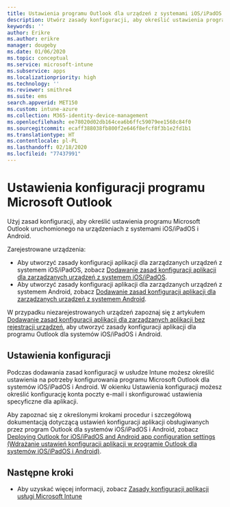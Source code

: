 ```yaml
---
title: Ustawienia programu Outlook dla urządzeń z systemami iOS/iPadOS i Android w programie Microsoft Intune
description: Utwórz zasady konfiguracji, aby określić ustawienia programu Microsoft Outlook uruchomionego na urządzeniach z systemami iOS/iPadOS i Android.
keywords: ''
author: Erikre
ms.author: erikre
manager: dougeby
ms.date: 01/06/2020
ms.topic: conceptual
ms.service: microsoft-intune
ms.subservice: apps
ms.localizationpriority: high
ms.technology: ''
ms.reviewer: smithre4
ms.suite: ems
search.appverid: MET150
ms.custom: intune-azure
ms.collection: M365-identity-device-management
ms.openlocfilehash: ee78020d02db164cea6b6ffc59079ee1568c84f0
ms.sourcegitcommit: ecaff388038fb800f2e646f8efcf8f3b1e2fd1b1
ms.translationtype: HT
ms.contentlocale: pl-PL
ms.lasthandoff: 02/18/2020
ms.locfileid: "77437991"
---
```

# <a name="microsoft-outlook-configuration-settings"></a>Ustawienia konfiguracji programu Microsoft Outlook 

Użyj zasad konfiguracji, aby określić ustawienia programu Microsoft Outlook uruchomionego na urządzeniach z systemami iOS/iPadOS i Android. 

Zarejestrowane urządzenia:
- Aby utworzyć zasady konfiguracji aplikacji dla zarządzanych urządzeń z systemem iOS/iPadOS, zobacz [Dodawanie zasad konfiguracji aplikacji dla zarządzanych urządzeń z systemem iOS/iPadOS](app-configuration-policies-use-ios.md). 
- Aby utworzyć zasady konfiguracji aplikacji dla zarządzanych urządzeń z systemem Android, zobacz [Dodawanie zasad konfiguracji aplikacji dla zarządzanych urządzeń z systemem Android](app-configuration-policies-use-android.md). 

W przypadku niezarejestrowanych urządzeń zapoznaj się z artykułem [Dodawanie zasad konfiguracji aplikacji dla zarządzanych aplikacji bez rejestracji urządzeń](app-configuration-policies-managed-app.md), aby utworzyć zasady konfiguracji aplikacji dla programu Outlook dla systemów iOS/iPadOS i Android.

## <a name="configuration-settings"></a>Ustawienia konfiguracji

Podczas dodawania zasad konfiguracji w usłudze Intune możesz określić ustawienia na potrzeby konfigurowania programu Microsoft Outlook dla systemów iOS/iPadOS i Android. W okienku Ustawienia konfiguracji możesz określić konfigurację konta poczty e-mail i skonfigurować ustawienia specyficzne dla aplikacji.

Aby zapoznać się z określonymi krokami procedur i szczegółową dokumentacją dotyczącą ustawień konfiguracji aplikacji obsługiwanych przez program Outlook dla systemów iOS/iPadOS i Android, zobacz [Deploying Outlook for iOS/iPadOS and Android app configuration settings (Wdrażanie ustawień konfiguracji aplikacji w programie Outlook dla systemów iOS/iPadOS i Android)](https://docs.microsoft.com/exchange/clients-and-mobile-in-exchange-online/outlook-for-ios-and-android/outlook-for-ios-and-android-configuration-with-microsoft-intune).

## <a name="next-steps"></a>Następne kroki

- Aby uzyskać więcej informacji, zobacz [Zasady konfiguracji aplikacji usługi Microsoft Intune](app-configuration-policies-overview.md)
